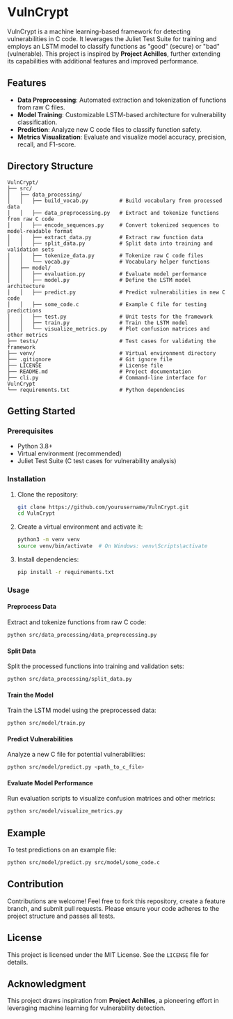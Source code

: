 # VulnCrypt

VulnCrypt is a machine learning-based framework for detecting vulnerabilities in C code. It leverages the Juliet Test Suite for training and employs an LSTM model to classify functions as "good" (secure) or "bad" (vulnerable). This project is inspired by **Project Achilles**, further extending its capabilities with additional features and improved performance.

## Features

- **Data Preprocessing**: Automated extraction and tokenization of functions from raw C files.
- **Model Training**: Customizable LSTM-based architecture for vulnerability classification.
- **Prediction**: Analyze new C code files to classify function safety.
- **Metrics Visualization**: Evaluate and visualize model accuracy, precision, recall, and F1-score.

## Directory Structure

```
VulnCrypt/
├── src/
│   ├── data_processing/
│   │   ├── build_vocab.py          # Build vocabulary from processed data
│   │   ├── data_preprocessing.py   # Extract and tokenize functions from raw C code
│   │   ├── encode_sequences.py     # Convert tokenized sequences to model-readable format
│   │   ├── extract_data.py         # Extract raw function data
│   │   ├── split_data.py           # Split data into training and validation sets
│   │   ├── tokenize_data.py        # Tokenize raw C code files
│   │   └── vocab.py                # Vocabulary helper functions
│   ├── model/
│   │   ├── evaluation.py           # Evaluate model performance
│   │   ├── model.py                # Define the LSTM model architecture
│   │   ├── predict.py              # Predict vulnerabilities in new C code
│   │   ├── some_code.c             # Example C file for testing predictions
│   │   ├── test.py                 # Unit tests for the framework
│   │   ├── train.py                # Train the LSTM model
│   │   └── visualize_metrics.py    # Plot confusion matrices and other metrics
├── tests/                          # Test cases for validating the framework
├── venv/                           # Virtual environment directory
├── .gitignore                      # Git ignore file
├── LICENSE                         # License file
├── README.md                       # Project documentation
├── cli.py                          # Command-line interface for VulnCrypt
└── requirements.txt                # Python dependencies
```

## Getting Started

### Prerequisites

- Python 3.8+
- Virtual environment (recommended)
- Juliet Test Suite (C test cases for vulnerability analysis)

### Installation

1. Clone the repository:
   ```bash
   git clone https://github.com/yourusername/VulnCrypt.git
   cd VulnCrypt
   ```

2. Create a virtual environment and activate it:
   ```bash
   python3 -m venv venv
   source venv/bin/activate  # On Windows: venv\Scripts\activate
   ```

3. Install dependencies:
   ```bash
   pip install -r requirements.txt
   ```

### Usage

#### Preprocess Data
Extract and tokenize functions from raw C code:
```bash
python src/data_processing/data_preprocessing.py
```

#### Split Data
Split the processed functions into training and validation sets:
```bash
python src/data_processing/split_data.py
```

#### Train the Model
Train the LSTM model using the preprocessed data:
```bash
python src/model/train.py
```

#### Predict Vulnerabilities
Analyze a new C file for potential vulnerabilities:
```bash
python src/model/predict.py <path_to_c_file>
```

#### Evaluate Model Performance
Run evaluation scripts to visualize confusion matrices and other metrics:
```bash
python src/model/visualize_metrics.py
```

## Example

To test predictions on an example file:
```bash
python src/model/predict.py src/model/some_code.c
```

## Contribution

Contributions are welcome! Feel free to fork this repository, create a feature branch, and submit pull requests. Please ensure your code adheres to the project structure and passes all tests.

## License

This project is licensed under the MIT License. See the `LICENSE` file for details.

## Acknowledgment

This project draws inspiration from **Project Achilles**, a pioneering effort in leveraging machine learning for vulnerability detection.
